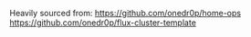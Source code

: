 Heavily sourced from:
https://github.com/onedr0p/home-ops
https://github.com/onedr0p/flux-cluster-template

